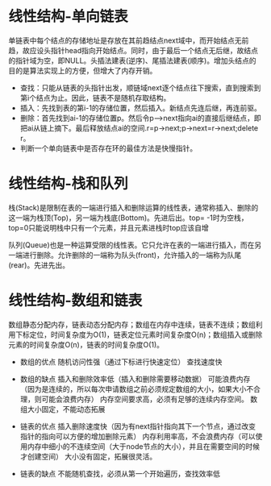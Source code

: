 # 线性结构-单向链表  
单链表中每个结点的存储地址是存放在其前趋结点next域中，而开始结点无前趋，故应设头指针head指向开始结点。同时，由于最后一个结点无后继，故结点的指针域为空，即NULL。头插法建表(逆序)、尾插法建表(顺序)。增加头结点的目的是算法实现上的方便，但增大了内存开销。

- 查找：只能从链表的头指针出发，顺链域next逐个结点往下搜索，直到搜索到第i个结点为止。因此，链表不是随机存取结构。
- 插入：先找到表的第i-1的存储位置，然后插入。新结点先连后继，再连前驱。
- 删除：首先找到ai-1的存储位置p。然后令p–>next指向ai的直接后继结点，即把ai从链上摘下。最后释放结点ai的空间.r=p->next;p->next=r->next;delete r。
- 判断一个单向链表中是否存在环的最佳方法是快慢指针。


# 线性结构-栈和队列  
栈(Stack)是限制在表的一端进行插入和删除运算的线性表，通常称插入、删除的这一端为栈顶(Top)，另一端为栈底(Bottom)。先进后出。top= -1时为空栈，top=0只能说明栈中只有一个元素，并且元素进栈时top应该自增

队列(Queue)也是一种运算受限的线性表。它只允许在表的一端进行插入，而在另一端进行删除。允许删除的一端称为队头(front)，允许插入的一端称为队尾(rear)。先进先出。

# 线性结构-数组和链表  
数组静态分配内存，链表动态分配内存；数组在内存中连续，链表不连续；数组利用下标定位，时间复杂度为O(1)，链表定位元素时间复杂度O(n)；数组插入或删除元素的时间复杂度O(n)，链表的时间复杂度O(1)。

- 数组的优点
随机访问性强（通过下标进行快速定位）
查找速度快
- 数组的缺点
插入和删除效率低（插入和删除需要移动数据）
可能浪费内存（因为是连续的，所以每次申请数组之前必须规定数组的大小，如果大小不合理，则可能会浪费内存）
内存空间要求高，必须有足够的连续内存空间。
数组大小固定，不能动态拓展

- 链表的优点
插入删除速度快（因为有next指针指向其下一个节点，通过改变指针的指向可以方便的增加删除元素）
内存利用率高，不会浪费内存（可以使用内存中细小的不连续空间（大于node节点的大小），并且在需要空间的时候才创建空间）
大小没有固定，拓展很灵活。
- 链表的缺点
不能随机查找，必须从第一个开始遍历，查找效率低
